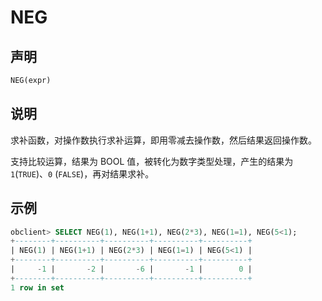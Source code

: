 # NEG

## 声明

```sql
NEG(expr)
```

## 说明

求补函数，对操作数执行求补运算，即用零减去操作数，然后结果返回操作数。

支持比较运算，结果为 BOOL 值，被转化为数字类型处理，产生的结果为 `1`(`TRUE`)、`0` (`FALSE`)，再对结果求补。

## 示例

```sql
obclient> SELECT NEG(1), NEG(1+1), NEG(2*3), NEG(1=1), NEG(5<1);
+--------+----------+----------+----------+----------+
| NEG(1) | NEG(1+1) | NEG(2*3) | NEG(1=1) | NEG(5<1) |
+--------+----------+----------+----------+----------+
|     -1 |       -2 |       -6 |       -1 |        0 |
+--------+----------+----------+----------+----------+
1 row in set
```
